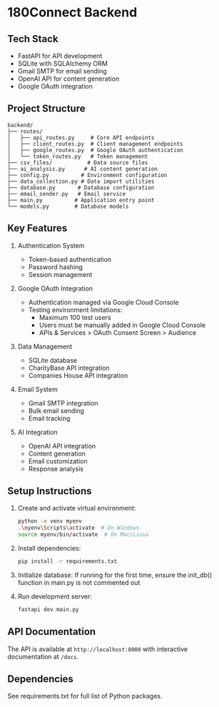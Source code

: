 # 180Connect Backend

## Tech Stack
- FastAPI for API development
- SQLite with SQLAlchemy ORM
- Gmail SMTP for email sending
- OpenAI API for content generation
- Google OAuth integration

## Project Structure
```
backend/
├── routes/
│   ├── api_routes.py     # Core API endpoints
│   ├── client_routes.py  # Client management endpoints
│   ├── google_routes.py  # Google OAuth authentication
│   └── token_routes.py   # Token management
├── csv_files/           # Data source files
├── ai_analysis.py      # AI content generation
├── config.py          # Environment configuration
├── data_collection.py # Data import utilities
├── database.py       # Database configuration
├── email_sender.py   # Email service
├── main.py          # Application entry point
└── models.py        # Database models
```

## Key Features
1. Authentication System
   - Token-based authentication
   - Password hashing
   - Session management

2. Google OAuth Integration
   - Authentication managed via Google Cloud Console
   - Testing environment limitations:
     - Maximum 100 test users
     - Users must be manually added in Google Cloud Console
     - APIs & Services > OAuth Consent Screen > Audience

3. Data Management
   - SQLite database
   - CharityBase API integration
   - Companies House API integration

4. Email System
   - Gmail SMTP integration
   - Bulk email sending
   - Email tracking

5. AI Integration
   - OpenAI API integration
   - Content generation
   - Email customization
   - Response analysis

## Setup Instructions
1. Create and activate virtual environment:
   ```bash
   python -m venv myenv
   .\myenv\Scripts\activate  # On Windows
   source myenv/bin/activate  # On Mac/Linux
   ```

2. Install dependencies:
   ```bash
   pip install -r requirements.txt
   ```

3. Initialize database:
   If running for the first time, ensure the init_db() function in main.py is not commented out

4. Run development server:
   ```bash
   fastapi dev main.py
   ```

## API Documentation
The API is available at `http://localhost:8000` with interactive documentation at `/docs`.

## Dependencies
See requirements.txt for full list of Python packages.
